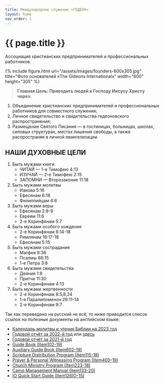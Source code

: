 ```yaml
---
title: Международное служение «ГЕДЕОН»
layout: home
nav_order: 1
---
```


# {{ page.title }}

Ассоциация христианских предпринимателей и профессиональных работников.

{% include figure.html url="/assets/images/founders-600x305.jpg" title="Фото основателей «The Gideons International»"
width="600" height="305" %}

> **Главная Цель: Приводить людей к Господу Иисусу Христу через:**

1. Объединение христианских предпринимателей и профессиональных работников для совместного служения;
2. Личное свидетельство и свидетельства гедеоновского распространения;
3. Размещение Святого Писания — в гостиницах, больницах, школах, силовых структурах,
    местах лишения свободы, а также распространяя в личной евангелизации.
   
## НАШИ ДУХОВНЫЕ ЦЕЛИ

1. Быть мужами книги
    + ЧИТАЙ — 1-е Тимофею 4:13
    + ИЗУЧАЙ — 2-е Тимофею 2:15
    + ЗАПОМНИ — Второзаконие 11:18
2. Быть мужами молитвы
    + Иакова 5:16
    + Ефесянам 6:18
    + Филиппийцам 4:6
3. Быть мужами веры
    + Ефесянам 2:8-9
    + Евреям 11:6
    + 2-е Коринфянам 5:7
4. Быть мужами особого хождения
    + 2-е Коринфянам 6:14-18
    + Римлянам 16:17-18
    + Ефесянам 5:15
5. Быть мужами сострадания
    + Матфея 9:36
    + Псалмы 86:15
    + 1-e Петра 3:8
6. Быть мужами свидетельства
    + Деяния 1:8
    + Притчи 11:30
    + 2-е Коринфянам 4:13
7. Быть мужами жертвенности
    + 2-е Коринфянам 8:5,8,24
    + 1-я Паралипоменон 29:11-14
    + 2-е Коринфянам 9:7

Так как переведено на русский не всё, то ниже приводится список ссылок на полезные документы на английском языке:

+ [Календарь молитвы и чтения Библии на 2023 год](https://theconnection.gideons.org/Media/0713375A-8B77-4E33-8AD2-24ECE7490B5F/document_center/dd3c4a66-a431-40c2-aa37-ee4181175efb/aa73a3f8-2e2b-45f1-98a1-16baf9cf4359.pdf)
+ [Годовой отчёт за 2022-й год](https://www.gideons.org/annualreport/Annual_Report_2022.pdf) или [здесь](https://theconnection.gideons.org/Media/0713375A-8B77-4E33-8AD2-24ECE7490B5F/document_center/Resource%20Center/2022%20Annual%20Report.pdf)
+ [Годовой отчёт за 2021-й год](https://theconnection.gideons.org/media/0713375A-8B77-4E33-8AD2-24ECE7490B5F/document_center/Resource%20Center/2021%20Annual%20Report.pdf)
+ [Guide Book (Item102-19)](https://theconnection.gideons.org/Media/0713375A-8B77-4E33-8AD2-24ECE7490B5F/document_center/MarCom/Gideon%20Guide%20Book%202019.pdf)
+ [Auxiliary Guide Book (Item602-19)](https://theconnection.gideons.org/Media/0713375A-8B77-4E33-8AD2-24ECE7490B5F/document_center/Auxiliary/Auxiliary%20Doc%20Center/Auxiliary%20Guide%20Book.pdf)
+ [Scripture Distribution Program (Item115-18)](https://media.gideons.org/CampExperience/2020_04/Item115-18R.pdf)
+ [Prayer & Personal Witnessing Program (Item400-19)](https://media.gideons.org/CampExperience/2020_04/Item400-19.pdf)
+ [Church Ministry Program (Item223-18)](https://media.gideons.org/CampExperience/2020_10/ChurchMinistryProg.pdf)
+ [Camp Management Manual (Item133-20)](https://theconnection.gideons.org/Media/0713375A-8B77-4E33-8AD2-24ECE7490B5F/document_center/F02E51E3-7AFC-449B-8A81-AB6E958DAD28/A587A4CD-E67D-4DCA-A6FF-623F988F97DA.pdf)
+ [IO Quick Start Guide (Item126IO-15)](https://www.gideons.org/Email/2016/IO/GidMemberGuideIOEnglish.pdf)
